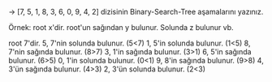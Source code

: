 -> [7, 5, 1, 8, 3, 6, 0, 9, 4, 2] dizisinin Binary-Search-Tree aşamalarını yazınız.

Örnek: root x'dir. root'un sağından y bulunur. Solunda z bulunur vb.

root 7'dir.
5, 7'nin solunda bulunur. (5<7)
1, 5'in solunda bulunur. (1<5)
8, 7'nin sağında bulunur. (8>7)
3, 1'in sağında bulunur. (3>1)
6, 5'in sağında bulunur. (6>5)
0, 1'in solunda bulunur. (0<1)
9, 8'in sağında bulunur. (9>8)
4, 3'ün sağında bulunur. (4>3)
2, 3'ün solunda bulunur. (2<3)
